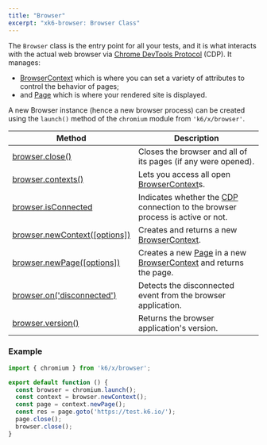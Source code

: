 ```yaml
---
title: "Browser"
excerpt: "xk6-browser: Browser Class"
---
```


The `Browser` class is the entry point for all your tests, and it is what interacts with the actual web browser via [Chrome DevTools Protocol](https://chromedevtools.github.io/devtools-protocol/) (CDP). It manages:
- [BrowserContext](/javascript-api/xk6-browser/browsercontext/) which is where you can set a variety of attributes to control the behavior of pages;
- and [Page](/javascript-api/xk6-browser/page/) which is where your rendered site is displayed.

A new Browser instance (hence a new browser process) can be created using the `launch()` method of the `chromium` module from `'k6/x/browser'`.

| Method                                                                                    | Description                                                                                                                                           |
|-------------------------------------------------------------------------------------------|-------------------------------------------------------------------------------------------------------------------------------------------------------|
| [browser.close()](/javascript-api/xk6-browser/browser/close)                              | Closes the browser and all of its pages (if any were opened).                                                                                         |
| [browser.contexts()](/javascript-api/xk6-browser/browser/contexts)                        | Lets you access all open [BrowserContext](/javascript-api/xk6-browser/browsercontext/)s.                                                        |
| [browser.isConnected](/javascript-api/xk6-browser/browser/isconnected) <BWIPT id="453"/>  | Indicates whether the [CDP](https://chromedevtools.github.io/devtools-protocol/) connection to the browser process is active or not.                  |
| [browser.newContext([options])](/javascript-api/xk6-browser/browser/newcontext/) <BWIPT id="455"/> | Creates and returns a new [BrowserContext](/javascript-api/xk6-browser/browsercontext/).                                                             |
| [browser.newPage([options])](/javascript-api/xk6-browser/browser/newpage)  <BWIPT id="455"/>       | Creates a new [Page](/javascript-api/xk6-browser/page/) in a new [BrowserContext](/javascript-api/xk6-browser/browsercontext/) and returns the page. |
| [browser.on('disconnected')](/javascript-api/xk6-browser/browser/on) | Detects the disconnected event from the browser application. |
| [browser.version()](/javascript-api/xk6-browser/browser/version)                          | Returns the browser application's version.                                                                                                            |

### Example

```javascript
import { chromium } from 'k6/x/browser';

export default function () {
  const browser = chromium.launch();
  const context = browser.newContext();
  const page = context.newPage();
  const res = page.goto('https://test.k6.io/');
  page.close();
  browser.close();
}
```
